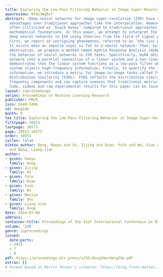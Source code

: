 ```yaml
---
title: Exploring the Low-Pass Filtering Behavior in Image Super-Resolution
openreview: 0f4u3Wg9zT
abstract: 'Deep neural networks for image super-resolution (ISR) have shown significant
  advantages over traditional approaches like the interpolation. However, they are
  often criticized as ’black boxes’ compared to traditional approaches with solid
  mathematical foundations. In this paper, we attempt to interpret the behavior of
  deep neural networks in ISR using theories from the field of signal processing.
  First, we report an intriguing phenomenon, referred to as ‘the sinc phenomenon.’
  It occurs when an impulse input is fed to a neural network. Then, building on this
  observation, we propose a method named Hybrid Response Analysis (HyRA) to analyze
  the behavior of neural networks in ISR tasks. Specifically, HyRA decomposes a neural
  network into a parallel connection of a linear system and a non-linear system and
  demonstrates that the linear system functions as a low-pass filter while the non-linear
  system injects high-frequency information. Finally, to quantify the injected high-frequency
  information, we introduce a metric for image-to-image tasks called Frequency Spectrum
  Distribution Similarity (FSDS). FSDS reflects the distribution similarity of different
  frequency components and can capture nuances that traditional metrics may overlook.
  Code, videos and raw experimental results for this paper can be found in: https://github.com/RisingEntropy/LPFInISR.'
layout: inproceedings
series: Proceedings of Machine Learning Research
publisher: PMLR
issn: 2640-3498
id: deng24e
month: 0
tex_title: Exploring the Low-Pass Filtering Behavior in Image Super-Resolution
firstpage: 10553
lastpage: 10573
page: 10553-10573
order: 10553
cycles: false
bibtex_author: Deng, Haoyu and Xu, Zijing and Duan, Yule and Wu, Xiao and Shu, Wenjie
  and Deng, Liang-Jian
author:
- given: Haoyu
  family: Deng
- given: Zijing
  family: Xu
- given: Yule
  family: Duan
- given: Xiao
  family: Wu
- given: Wenjie
  family: Shu
- given: Liang-Jian
  family: Deng
date: 2024-07-08
address:
container-title: Proceedings of the 41st International Conference on Machine Learning
volume: '235'
genre: inproceedings
issued:
  date-parts:
  - 2024
  - 7
  - 8
pdf: https://proceedings.mlr.press/v235/deng24e/deng24e.pdf
extras: []
# Format based on Martin Fenner's citeproc: https://blog.front-matter.io/posts/citeproc-yaml-for-bibliographies/
---
```

